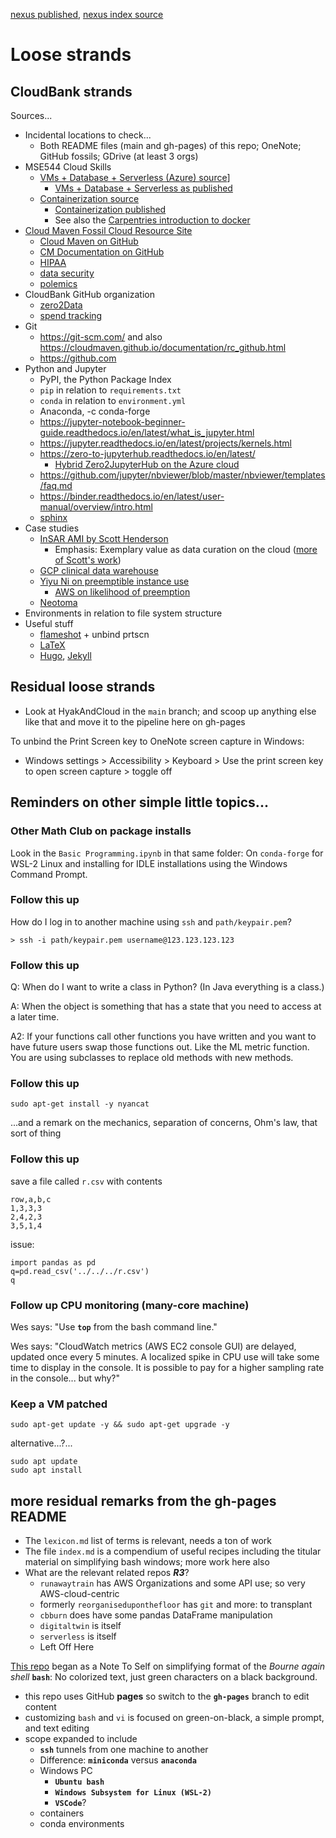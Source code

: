 [nexus published](https://robfatland.github.io/nexus), [nexus index source](https://github.com/robfatland/nexus/blob/gh-pages/index.md)


# Loose strands

## CloudBank strands

Sources...

- Incidental locations to check...
    - Both README files (main and gh-pages) of this repo; OneNote; GitHub fossils; GDrive (at least 3 orgs)
- MSE544 Cloud Skills
    - [VMs + Database + Serverless (Azure) source](https://github.com/cloudbank-project/az-serverless-tutorial/tree/main)]
        - [VMs + Database + Serverless as published](https://cloudbank-project.github.io/az-serverless-tutorial/)
    - [Containerization source](https://github.com/naclomi/containers-tutorial)
        - [Containerization published](https://naclomi.github.io/containers-tutorial/)
        - See also the [Carpentries introduction to docker](https://carpentries-incubator.github.io/docker-introduction/)
- [Cloud Maven Fossil Cloud Resource Site](http://cloudmaven.github.io/documentation)
    - [Cloud Maven on GitHub](https://github.com/cloudmaven)
    - [CM Documentation on GitHub](https://github.com/cloudmaven/documentation)
    - [HIPAA](https://cloudmaven.github.io/documentation/aws_hipaa.html)
    - [data security](https://cloudmaven.github.io/documentation/cc_data_security.html)
    - [polemics](https://cloudmaven.github.io/documentation/ccs_precis.html#introduction)
- CloudBank GitHub organization
    - [zero2Data](https://github.com/cloudbank-project/Zero2Data)
    - [spend tracking](https://github.com/cloudbank-project/burnop)
- Git
    - https://git-scm.com/ and also https://cloudmaven.github.io/documentation/rc_github.html
    - https://github.com
- Python and Jupyter
    - PyPI, the Python Package Index
    - `pip` in relation to `requirements.txt`
    - `conda` in relation to `environment.yml`
    - Anaconda, -c conda-forge
    - https://jupyter-notebook-beginner-guide.readthedocs.io/en/latest/what_is_jupyter.html
    - https://jupyter.readthedocs.io/en/latest/projects/kernels.html
    - https://zero-to-jupyterhub.readthedocs.io/en/latest/
        - [Hybrid Zero2JupyterHub on the Azure cloud](https://github.com/robfatland/zero2x/tree/master/Z2JH)
    - https://github.com/jupyter/nbviewer/blob/master/nbviewer/templates/faq.md
    - https://binder.readthedocs.io/en/latest/user-manual/overview/intro.html
    - [sphinx](https://kanishkvarshney.medium.com/python-documentation-generating-html-using-sphinx-a0d909f5e963)
- Case studies
    - [InSAR AMI by Scott Henderson](https://github.com/scottyhq/isce2binder)
        - Emphasis: Exemplary value as data curation on the cloud ([more of Scott's work](https://nbviewer.jupyter.org/github/scottyhq/))
    - [GCP clinical data warehouse](https://cloud.google.com/customers/colorado-center-for-personalized-medicine/)
    - [Yiyu Ni on preemptible instance use](https://github.com/SeisSCOPED/QuakeScope/blob/6d7ac909cce0889d4a33b6373dea7b4842694bc2/sb_catalog/configs/job_definition_picking.yaml#L39C1-L43C56)
        - [AWS on likelihood of preemption](https://aws.amazon.com/ec2/spot/instance-advisor/)
    - [Neotoma](https://www.neotomadb.org/about)
- Environments in relation to file system structure
- Useful stuff
    - [flameshot]() + unbind prtscn
    - [LaTeX]()
    - [Hugo](), [Jekyll]()



## Residual loose strands


* Look at HyakAndCloud in the `main` branch; and scoop up anything else like that and move it to the pipeline here on gh-pages



To unbind the Print Screen key to OneNote screen capture in Windows:

* Windows settings > Accessibility > Keyboard > Use the print screen key to open screen capture > toggle off


## Reminders on other simple little topics...

### Other Math Club on package installs

Look in the `Basic Programming.ipynb` in that same folder: On `conda-forge` for WSL-2 Linux 
and installing for IDLE installations using the Windows Command Prompt.


### Follow this up

How do I log in to another machine using `ssh` and `path/keypair.pem`?

```
> ssh -i path/keypair.pem username@123.123.123.123
```

### Follow this up

Q: When do I want to write a class in Python? (In Java everything is a class.)

A: When the object is something that has a state that you need to access at a later time. 

A2: If your functions call other functions you have written and you want to have future users swap those functions out. Like the ML metric function. You are using subclasses to replace old methods with new methods. 

### Follow this up


`sudo apt-get install -y nyancat`


...and a remark on the mechanics, separation of concerns, Ohm's law, that sort of thing


### Follow this up


save a file called `r.csv` with contents

```
row,a,b,c
1,3,3,3
2,4,2,3
3,5,1,4
```

issue:


```
import pandas as pd
q=pd.read_csv('../../../r.csv')
q
```

### Follow up CPU monitoring (many-core machine)


Wes says: "Use **`top`** from the bash command line."


Wes says: "CloudWatch metrics (AWS EC2 console GUI) are delayed, updated once every 5 minutes.
A localized spike in CPU use will take some time to display in the console. It is possible 
to pay for a higher sampling rate in the console... but why?"


### Keep a VM patched

```
sudo apt-get update -y && sudo apt-get upgrade -y
```

alternative...?...

```
sudo apt update
sudo apt install
```

## more residual remarks from the gh-pages README

- The `lexicon.md` list of terms is relevant, needs a ton of work
- The file `index.md` is a compendium of useful recipes including the titular material on simplifying bash windows; more work here also
- What are the relevant related repos ***R3***?
    - `runawaytrain` has AWS Organizations and some API use; so very AWS-cloud-centric 
    - formerly `reorganiseduponthefloor` has `git` and more: to transplant
    - `cbburn` does have some pandas DataFrame manipulation
    - `digitaltwin` is itself
    - `serverless` is itself
    - Left Off Here


[This repo](https://github.com/robfatland/greenandblack/tree/main)
began as a Note To Self on simplifying format of the *Bourne again shell* **`bash`**: 
No colorized text, just green characters on a black background.


- this repo uses GitHub **pages** so switch to the **`gh-pages`** branch to edit content
- customizing `bash` and `vi` is focused on green-on-black, a simple prompt, and text editing
- scope expanded to include
    - **`ssh`** tunnels from one machine to another
    - Difference: **`miniconda`** versus **`anaconda`**
    - Windows PC
        - **`Ubuntu bash`**
        - **`Windows Subsystem for Linux (WSL-2)`**
        - **`VSCode`**?
    - containers
    - conda environments
